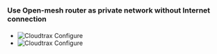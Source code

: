 
### Use Open-mesh router as private network without Internet connection 

#### 
- ![Cloudtrax Configure](https://raw.githubusercontent.com/jeonghoonkang/BerePi/master/files/om_private_01.png)
- ![Cloudtrax Configure](https://raw.githubusercontent.com/jeonghoonkang/BerePi/master/files/om_private_02.png)
####

